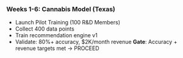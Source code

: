 ### **Weeks 1-6: Cannabis Model (Texas)**

- Launch Pilot Training (100 R&D Members)
- Collect 400 data points
- Train recommendation engine v1
- Validate: 80%+ accuracy, $2K/month revenue
**Gate**: Accuracy + revenue targets met → PROCEED

